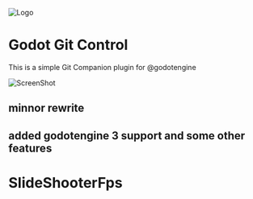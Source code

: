 ![Logo](https://github.com/funabab/godot-git-control/raw/master/addons/godot-git-control.funabab/logo.png)

# Godot Git Control #

This is a simple Git Companion plugin for @godotengine

![ScreenShot](https://github.com/funabab/godot-git-control/raw/master/addons/godot-git-control.funabab/screenshot.png)

## minnor rewrite
## added godotengine 3 support and some other features
# SlideShooterFps
